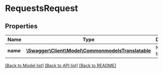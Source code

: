 # RequestsRequest

## Properties
Name | Type | Description | Notes
------------ | ------------- | ------------- | -------------
**name** | [**\Swagger\Client\Model\CommonmodelsTranslatable**](CommonmodelsTranslatable.md) | Names translations | [optional] 

[[Back to Model list]](../README.md#documentation-for-models) [[Back to API list]](../README.md#documentation-for-api-endpoints) [[Back to README]](../README.md)


